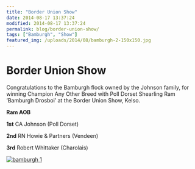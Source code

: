 ```yaml
---
title: "Border Union Show"
date: 2014-08-17 13:37:24
modified: 2014-08-17 13:37:24
permalink: blog/border-union-show/
tags: ["Bamburgh", "Show"]
featured_img: /uploads/2014/08/bamburgh-2-150x150.jpg
---
```


# Border Union Show

Congratulations to the Bamburgh flock owned by the Johnson family, for winning Champion Any Other Breed with Poll Dorset Shearling Ram ‘Bamburgh Drosboi’ at the Border Union Show, Kelso.

**Ram AOB**

**1st** CA Johnson (Poll Dorset)

**2nd** RN Howie &amp; Partners (Vendeen)

**3rd** Robert Whittaker (Charolais)

[![bamburgh 1](/uploads/2014/08/bamburgh-1-306x172.jpg)](/uploads/2014/08/bamburgh-1.jpg)
